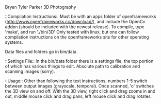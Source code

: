 Bryan Tyler Parker
3D Photography

::Compilation Instructions::
Must be with an apps folder of openframeworks (http://www.openframeworks.cc/download/), and include the OpenCv addon (should be included with the newest release). To compile, type 'make', and run './bin/3D' Only tested with linux, but one can follow compilation instructions on the openframeworks site for other operating systems.

Data files and folders go in bin/data.


::Settings File::
In the bin/data folder there is a settings file, the top portion of which has various things to edit. Absolute path to calibration and scanning images (sorry).

::Usage::
Other than following the text instructions, numbers 1-5 switch between output images (grayscale, temporal). Once scanned, 'o' switches the 3D view on and off. With the 3D view, right click and drag zooms in and out, middle mouse click and drag pans, left mouse click and drag rotates.
